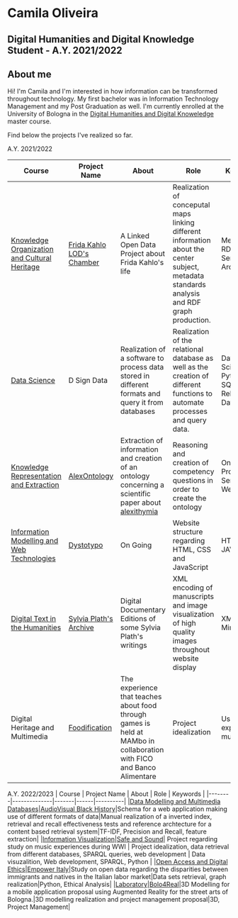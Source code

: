 # Camila Oliveira

## Digital Humanities and Digital Knowledge Student - A.Y. 2021/2022

## About me

Hi! I'm Camila and I'm interested in how information can be transformed throughout technology. My first bachelor was in Information Technology Management and my Post Graduation as well. I'm currently enrolled at the University of Bologna in the [Digital Humanities and Digital Knoweledge](https://corsi.unibo.it/2cycle/DigitalHumanitiesKnowledge) master course. 

Find below the projects I've realized so far.

A.Y. 2021/2022

| Course | Project Name | About | Role | Keywords |
|--------|--------------|-------|------|----------|
|[Knowledge Organization and Cultural Heritage](https://www.unibo.it/en/teaching/course-unit-catalogue?codiceMateria=92981&annoAccademico=2021&codiceCorso=9224&single=True&search=True)|[Frida Kahlo LOD's Chamber](https://fridakahlolodchamber.netlify.app/)|A Linked Open Data Project about Frida Kahlo's life|Realization of conceputal maps linking different information about the center subject, metadata standards analysis and RDF graph production.|Metadata, RDF, Semantic Archives|
|[Data Science](https://www.unibo.it/en/teaching/course-unit-catalogue?codiceMateria=95780&annoAccademico=2021&codiceCorso=9224&single=True&search=True)|D Sign Data|Realization of a software to process data stored in different formats and query it from databases|Realization of the relational database as well as the creation of different functions to automate processes and query data.|Data Science, Python, SQL, Relational Database|
|[Knowledge Representation and Extraction](https://www.unibo.it/en/teaching/course-unit-catalogue?codiceMateria=85446&annoAccademico=2021&codiceCorso=9224&single=True&search=True)|[AlexOntology](https://alexontlogy.github.io/AlexOntology/)|Extraction of information and creation of an ontology concerning a scientific paper about [alexithymia](https://royalsocietypublishing.org/doi/full/10.1098/rsos.150664)|Reasoning and creation of competency questions in order to create the ontology|Ontology, Protegè, Semantic Web|
|[Information Modelling and Web Technologies](https://www.unibo.it/en/teaching/course-unit-catalogue?codiceMateria=85445&annoAccademico=2021&codiceCorso=9224&single=True&search=True)|[Dystotypo](https://dystotypo.github.io/dystotypo/index.html)|On Going|Website structure regarding HTML, CSS and JavaScript|HTML, CSS, JAVASCRIPT|
|[Digital Text in the Humanities](https://www.unibo.it/en/teaching/course-unit-catalogue?codiceMateria=85448&annoAccademico=2021&codiceCorso=9224&single=True&search=True)|[Sylvia Plath's Archive](https://sylviaplath-archive.github.io/SylviaPlath-Archive/)|Digital Documentary Editions of some Sylvia Plath's writings|XML encoding of manuscripts and image visualization of high quality images throughout website display|XML, HTML, Mirador|
| Digital Heritage and Multimedia | [Foodification](https://www.figma.com/proto/9Du4hwz2mYIZfWpqKENnaf/FOODIFICATION?page-id=0%3A1&node-id=4-3&viewport=-216%2C367%2C0.66&scaling=scale-down&starting-point-node-id=4%3A3) | The experience that teaches about food through games is held at MAMbo in collaboration with FICO and Banco Alimentare | Project idealization | User experience, museology |

A.Y. 2022/2023
| Course | Project Name | About | Role | Keywords |
|--------|--------------|-------|------|----------|
|[Data Modelling and Multimedia Databases](https://www.unibo.it/en/teaching/course-unit-catalogue?codiceMateria=93425&annoAccademico=2021&codiceCorso=9224&single=True&search=True)|[AudioVisual Black History](https://www.canva.com/design/DAFb3s6ozaA/cPIAGrPYk7fL92FsVKGNpw/view?utm_content=DAFb3s6ozaA&utm_campaign=designshare&utm_medium=link&utm_source=publishsharelink)|Schema for a web application making use of different formats of data|Manual realization of a inverted index, retrieval and recall effectiveness tests and reference archtecture for a content based retrieval system|TF-IDF, Precision and Recall, feature extraction|
|[Information Visualization](https://www.unibo.it/en/teaching/course-unit-catalogue/course-unit/2022/467047)|[Safe and Sound](https://safeandsoundinfoviz.github.io/safe_and_sound/)| Project regarding study on music experiences during WWI | Project idealization, data retrieval from different databases, SPARQL queries, web development | Data visuzalition, Web development, SPARQL, Python |
|[Open Access and Digital Ethics](https://www.unibo.it/en/teaching/course-unit-catalogue?codiceMateria=85459&annoAccademico=2021&codiceCorso=9224&single=True&search=True)|[Empower Italy](https://openaccesstoimmigrants.github.io/EmpowerItaly/)|Study on open data regarding the disparities between immigrants and natives in the Italian labor market|Data sets retrieval, graph realization|Python, Ethical Analysis|
|[Laboratory](https://www.unibo.it/en/teaching/course-unit-catalogue/course-unit/2021/424790)|[Bolo4Real](https://www.canva.com/design/DAFlo43y5xM/VDi5dtpSQ5SL9KoYzD-7vQ/view?utm_content=DAFlo43y5xM&utm_campaign=designshare&utm_medium=link&utm_source=publishsharelink)|3D Modelling for a mobile application proposal using Augmented Reality for the street arts of Bologna.|3D modelling realization and project management proposal|3D, Project Management|

<!---
camilasamurai/camilasamurai is a ✨ special ✨ repository because its `README.md` (this file) appears on your GitHub profile.
You can click the Preview link to take a look at your changes.
--->
